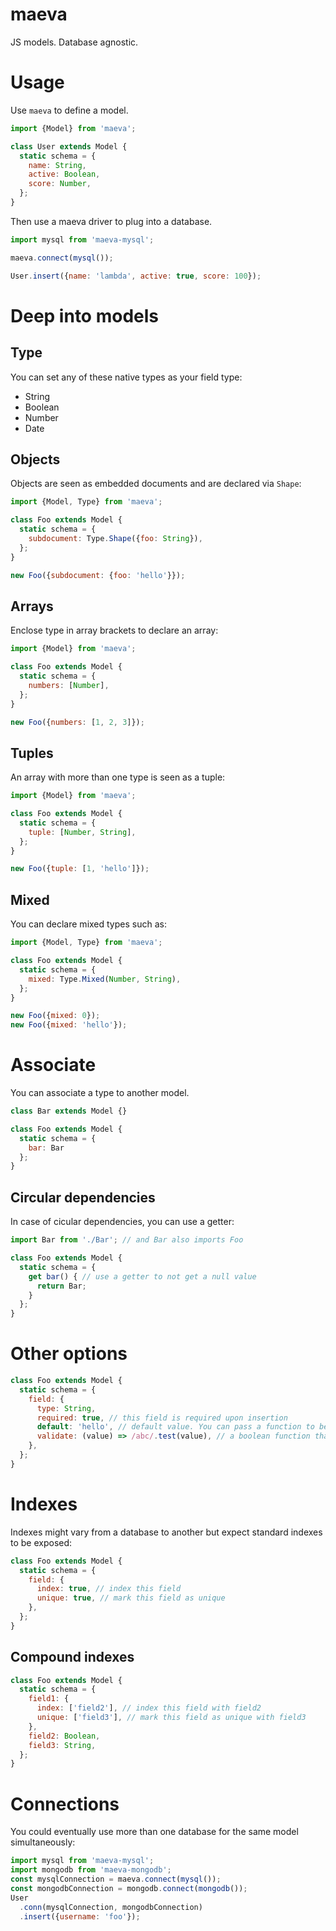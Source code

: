 maeva
===

JS models. Database agnostic.

# Usage

Use `maeva` to define a model.

```js
import {Model} from 'maeva';

class User extends Model {
  static schema = {
    name: String,
    active: Boolean,
    score: Number,
  };
}

```

Then use a maeva driver to plug into a database.

```js
import mysql from 'maeva-mysql';

maeva.connect(mysql());

User.insert({name: 'lambda', active: true, score: 100});
```

# Deep into models

## Type

You can set any of these native types as your field type:

- String
- Boolean
- Number
- Date

## Objects

Objects are seen as embedded documents and are declared via `Shape`:

```js
import {Model, Type} from 'maeva';

class Foo extends Model {
  static schema = {
    subdocument: Type.Shape({foo: String}),
  };
}

new Foo({subdocument: {foo: 'hello'}});
```

## Arrays

Enclose type in array brackets to declare an array:

```js
import {Model} from 'maeva';

class Foo extends Model {
  static schema = {
    numbers: [Number],
  };
}

new Foo({numbers: [1, 2, 3]});
```

## Tuples

An array with more than one type is seen as a tuple:

```js
import {Model} from 'maeva';

class Foo extends Model {
  static schema = {
    tuple: [Number, String],
  };
}

new Foo({tuple: [1, 'hello']});
```

## Mixed

You can declare mixed types such as:

```js
import {Model, Type} from 'maeva';

class Foo extends Model {
  static schema = {
    mixed: Type.Mixed(Number, String),
  };
}

new Foo({mixed: 0});
new Foo({mixed: 'hello'});
```

# Associate

You can associate a type to another model.

```js
class Bar extends Model {}

class Foo extends Model {
  static schema = {
    bar: Bar
  };
}
```

## Circular dependencies

In case of cicular dependencies, you can use a getter:

```js
import Bar from './Bar'; // and Bar also imports Foo

class Foo extends Model {
  static schema = {
    get bar() { // use a getter to not get a null value
      return Bar;
    }
  };
}
```

# Other options

```js
class Foo extends Model {
  static schema = {
    field: {
      type: String,
      required: true, // this field is required upon insertion
      default: 'hello', // default value. You can pass a function to be called
      validate: (value) => /abc/.test(value), // a boolean function that will reject false results on any write operations
    },
  };
}
```

# Indexes

Indexes might vary from a database to another but expect standard indexes to be exposed:

```js
class Foo extends Model {
  static schema = {
    field: {
      index: true, // index this field
      unique: true, // mark this field as unique
    },
  };
}
```

## Compound indexes

```js
class Foo extends Model {
  static schema = {
    field1: {
      index: ['field2'], // index this field with field2
      unique: ['field3'], // mark this field as unique with field3
    },
    field2: Boolean,
    field3: String,
  };
}
```

# Connections

You could eventually use more than one database for the same model simultaneously:

```js
import mysql from 'maeva-mysql';
import mongodb from 'maeva-mongodb';
const mysqlConnection = maeva.connect(mysql());
const mongodbConnection = mongodb.connect(mongodb());
User
  .conn(mysqlConnection, mongodbConnection)
  .insert({username: 'foo'});
```
